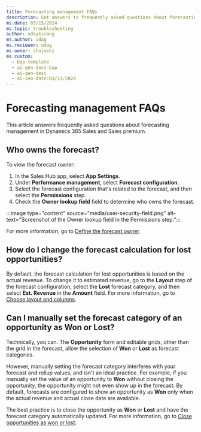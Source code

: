 ```yaml
---
title: Forecasting management FAQs
description: Get answers to frequently asked questions about forecasting management.
ms.date: 03/15/2024
ms.topic: troubleshooting
author: udaykirang
ms.author: udag
ms.reviewer: udag
ms.owner: shujoshi
ms.custom:
  - bap-template
  - ai-gen-docs-bap
  - ai-gen-desc
  - ai-seo-date:03/11/2024
---
```


# Forecasting management FAQs

This article answers frequently asked questions about forecasting management in Dynamics 365 Sales and Sales premium.

## Who owns the forecast?
  
To view the forecast owner:

1. In the Sales Hub app, select **App Settings**.
1. Under **Performance management**, select **Forecast configuration**.
1. Select the forecast configuration that's related to the forecast, and then select the **Permissions** step.
1. Check the **Owner lookup field** field to determine who owns the forecast.
  
:::image type="content" source="media/user-security-field.png" alt-text="Screenshot of the Owner lookup field in the Permissions step.":::
  
For more information, go to [Define the forecast owner](provide-permissions-forecast.md#define-the-forecast-owner).
  
## How do I change the forecast calculation for lost opportunities?

By default, the forecast calculation for lost opportunities is based on the actual revenue. To change it to estimated revenue, go to the **Layout** step of the forecast configuration, select the **Lost** forecast category, and then  select **Est. Revenue** in the **Amount** field. For more information, go to [Choose layout and columns](choose-layout-and-columns-forecast.md).

## Can I manually set the forecast category of an opportunity as Won or Lost?

Technically, you can. The **Opportunity** form and editable grids, other than the grid in the forecast, allow the selection of **Won** or **Lost** as forecast categories.

However, manually setting the forecast category interferes with your forecast and rollup values, and isn't an ideal practice. For example, if you manually set the value of an opportunity to **Won** without closing the opportunity, the opportunity might not even show up in the forecast. By default, forecasts are configured to show an opportunity as **Won** only when the actual revenue and actual close date are available.

The best practice is to close the opportunity as **Won** or **Lost** and have the forecast category automatically updated. For more information, go to [Close opportunities as won or lost](close-opportunity-won-lost-sales.md).


